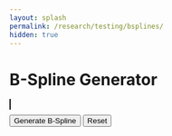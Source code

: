```yaml
---
layout: splash
permalink: /research/testing/bsplines/
hidden: true
---
```


<!DOCTYPE html>
<html lang="en">
<head>
  <meta charset="UTF-8">
  <meta name="viewport" content="width=device-width, initial-scale=1.0">
  <title>B-Spline Generator</title>
  <style>
    canvas { border: 1px solid black; cursor: crosshair; }
    #controls { margin-top: 10px; }
  </style>
</head>
<body>
  <h1>B-Spline Generator</h1>
  <canvas id="bsplineCanvas" width="600" height="400"></canvas>
  <div id="controls">
    <button id="generate">Generate B-Spline</button>
    <button id="reset">Reset</button>
  </div>

  <script src="../../../assets/js/splines/bspline.js"></script>
</body>
</html>

